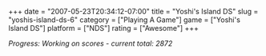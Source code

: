 +++
date = "2007-05-23T20:34:12-07:00"
title = "Yoshi's Island DS"
slug = "yoshis-island-ds-6"
category = ["Playing A Game"]
game = ["Yoshi's Island DS"]
platform = ["NDS"]
rating = ["Awesome"]
+++

<i>Progress: Working on scores - current total: 2872</i>